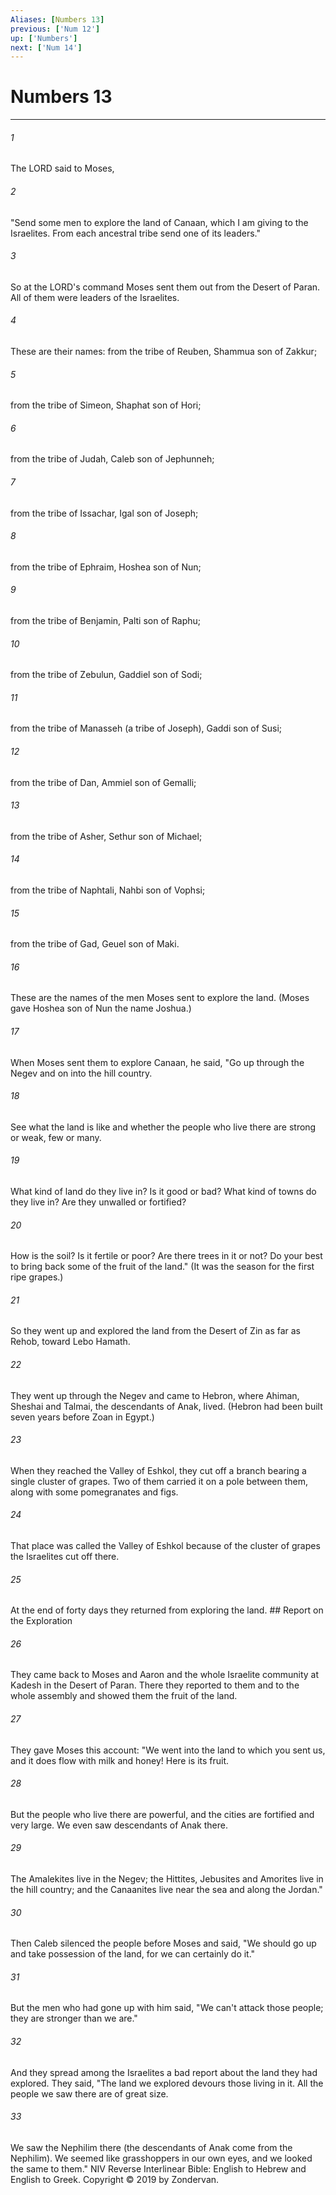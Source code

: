 ```yaml
---
Aliases: [Numbers 13]
previous: ['Num 12']
up: ['Numbers']
next: ['Num 14']
---
```

# Numbers 13

***


###### 1 
The LORD said to Moses, 

###### 2 
"Send some men to explore the land of Canaan, which I am giving to the Israelites. From each ancestral tribe send one of its leaders." 

###### 3 
So at the LORD's command Moses sent them out from the Desert of Paran. All of them were leaders of the Israelites. 

###### 4 
These are their names: from the tribe of Reuben, Shammua son of Zakkur; 

###### 5 
from the tribe of Simeon, Shaphat son of Hori; 

###### 6 
from the tribe of Judah, Caleb son of Jephunneh; 

###### 7 
from the tribe of Issachar, Igal son of Joseph; 

###### 8 
from the tribe of Ephraim, Hoshea son of Nun; 

###### 9 
from the tribe of Benjamin, Palti son of Raphu; 

###### 10 
from the tribe of Zebulun, Gaddiel son of Sodi; 

###### 11 
from the tribe of Manasseh (a tribe of Joseph), Gaddi son of Susi; 

###### 12 
from the tribe of Dan, Ammiel son of Gemalli; 

###### 13 
from the tribe of Asher, Sethur son of Michael; 

###### 14 
from the tribe of Naphtali, Nahbi son of Vophsi; 

###### 15 
from the tribe of Gad, Geuel son of Maki. 

###### 16 
These are the names of the men Moses sent to explore the land. (Moses gave Hoshea son of Nun the name Joshua.) 

###### 17 
When Moses sent them to explore Canaan, he said, "Go up through the Negev and on into the hill country. 

###### 18 
See what the land is like and whether the people who live there are strong or weak, few or many. 

###### 19 
What kind of land do they live in? Is it good or bad? What kind of towns do they live in? Are they unwalled or fortified? 

###### 20 
How is the soil? Is it fertile or poor? Are there trees in it or not? Do your best to bring back some of the fruit of the land." (It was the season for the first ripe grapes.) 

###### 21 
So they went up and explored the land from the Desert of Zin as far as Rehob, toward Lebo Hamath. 

###### 22 
They went up through the Negev and came to Hebron, where Ahiman, Sheshai and Talmai, the descendants of Anak, lived. (Hebron had been built seven years before Zoan in Egypt.) 

###### 23 
When they reached the Valley of Eshkol, they cut off a branch bearing a single cluster of grapes. Two of them carried it on a pole between them, along with some pomegranates and figs. 

###### 24 
That place was called the Valley of Eshkol because of the cluster of grapes the Israelites cut off there. 

###### 25 
At the end of forty days they returned from exploring the land. ## Report on the Exploration 

###### 26 
They came back to Moses and Aaron and the whole Israelite community at Kadesh in the Desert of Paran. There they reported to them and to the whole assembly and showed them the fruit of the land. 

###### 27 
They gave Moses this account: "We went into the land to which you sent us, and it does flow with milk and honey! Here is its fruit. 

###### 28 
But the people who live there are powerful, and the cities are fortified and very large. We even saw descendants of Anak there. 

###### 29 
The Amalekites live in the Negev; the Hittites, Jebusites and Amorites live in the hill country; and the Canaanites live near the sea and along the Jordan." 

###### 30 
Then Caleb silenced the people before Moses and said, "We should go up and take possession of the land, for we can certainly do it." 

###### 31 
But the men who had gone up with him said, "We can't attack those people; they are stronger than we are." 

###### 32 
And they spread among the Israelites a bad report about the land they had explored. They said, "The land we explored devours those living in it. All the people we saw there are of great size. 

###### 33 
We saw the Nephilim there (the descendants of Anak come from the Nephilim). We seemed like grasshoppers in our own eyes, and we looked the same to them." NIV Reverse Interlinear Bible: English to Hebrew and English to Greek. Copyright © 2019 by Zondervan.
